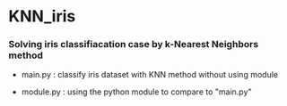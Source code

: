 # KNN_iris
### Solving  iris classifiacation case by k-Nearest Neighbors method

* main.py : classify iris dataset with KNN method without using module

* module.py : using the python module to compare to "main.py"
